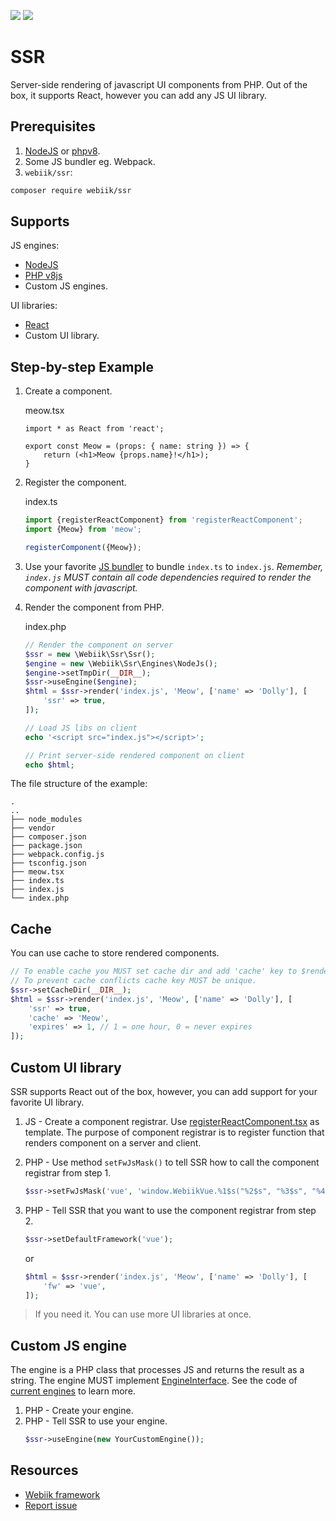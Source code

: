 <p align="left">
<img src="https://img.shields.io/packagist/l/webiik/webiik.svg"/>
<img src="https://img.shields.io/badge/dependencies-0-brightgreen.svg"/>
</p>

SSR
===
Server-side rendering of javascript UI components from PHP. Out of the box, it supports React, however you can add any JS UI library. 

Prerequisites
-------------
1. [NodeJS](https://nodejs.org/en/) or [phpv8](https://github.com/phpv8/v8js).
2. Some JS bundler eg. Webpack.
3. `webiik/ssr`: 
```bash
composer require webiik/ssr
```

Supports
--------
JS engines:
- [NodeJS](https://nodejs.org/en/)
- [PHP v8js](https://github.com/phpv8/v8js)
- Custom JS engines.

UI libraries:
- [React](https://reactjs.org)
- Custom UI library.

Step-by-step Example
--------------------
1. Create a component.

    meow.tsx
    ```tsx
    import * as React from 'react';
    
    export const Meow = (props: { name: string }) => {
        return (<h1>Meow {props.name}!</h1>);
    }
    ```
2. Register the component.

    index.ts
    ```ts
    import {registerReactComponent} from 'registerReactComponent';
    import {Meow} from 'meow';
    
    registerComponent({Meow});
    ```
3. Use your favorite [JS bundler](https://webpack.js.org) to bundle `index.ts` to `index.js`. *Remember, `index.js` MUST contain all code dependencies required to render the component with javascript.*    
4. Render the component from PHP.

    index.php
    ```php
    // Render the component on server
    $ssr = new \Webiik\Ssr\Ssr();
    $engine = new \Webiik\Ssr\Engines\NodeJs();
    $engine->setTmpDir(__DIR__);
    $ssr->useEngine($engine);
    $html = $ssr->render('index.js', 'Meow', ['name' => 'Dolly'], [
        'ssr' => true,
    ]);
   
    // Load JS libs on client 
    echo '<script src="index.js"></script>';
   
    // Print server-side rendered component on client
    echo $html;
    ```

The file structure of the example:
```console
.
..
├── node_modules
├── vendor
├── composer.json
├── package.json
├── webpack.config.js
├── tsconfig.json
├── meow.tsx
├── index.ts
├── index.js
└── index.php
```

Cache
-----
You can use cache to store rendered components.  
```php    
// To enable cache you MUST set cache dir and add 'cache' key to $renderOptions.
// To prevent cache conflicts cache key MUST be unique.
$ssr->setCacheDir(__DIR__);
$html = $ssr->render('index.js', 'Meow', ['name' => 'Dolly'], [
    'ssr' => true,
    'cache' => 'Meow',
    'expires' => 1, // 1 = one hour, 0 = never expires
]);   
```

Custom UI library
-----------------
SSR supports React out of the box, however, you can add support for your favorite UI library.

1. JS - Create a component registrar. Use [registerReactComponent.tsx](Js/src/registerReactComponent.tsx) as template. The purpose of component registrar is to register function that renders component on a server and client.

2. PHP - Use method `setFwJsMask()` to tell SSR how to call the component registrar from step 1.
    ```php
    $ssr->setFwJsMask('vue', 'window.WebiikVue.%1$s("%2$s", "%3$s", "%4$s")');
    ```
3. PHP - Tell SSR that you want to use the component registrar from step 2.
    ```php
    $ssr->setDefaultFramework('vue');
    ```
    or
    ```php
    $html = $ssr->render('index.js', 'Meow', ['name' => 'Dolly'], [
        'fw' => 'vue',
    ]);
    ```
> If you need it. You can use more UI libraries at once. 

Custom JS engine
----------------
The engine is a PHP class that processes JS and returns the result as a string. The engine MUST implement [EngineInterface](Engines/EngineInterface.php). See the code of [current engines](Engines) to learn more.  

1. PHP - Create your engine.
2. PHP - Tell SSR to use your engine. 
    ```php
    $ssr->useEngine(new YourCustomEngine());
    ```

Resources
---------
* [Webiik framework][1]
* [Report issue][2]

[1]: https://github.com/webiik/webiik
[2]: https://github.com/webiik/components/issues